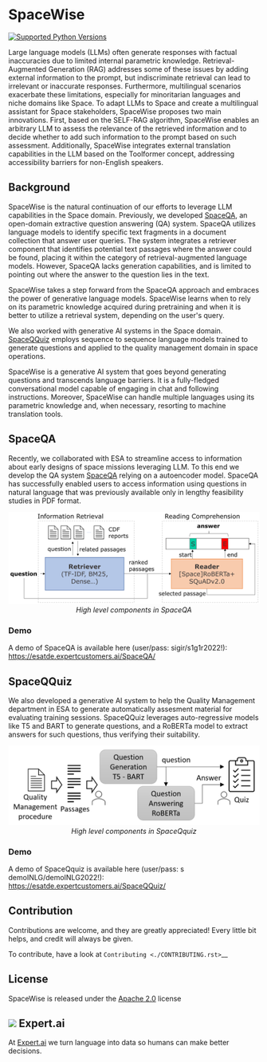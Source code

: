 # SpaceWise
[![Supported Python Versions](https://badgen.net/pypi/python/black)](https://www.python.org/)

Large language models (LLMs) often generate responses with factual inaccuracies due to limited internal parametric knowledge. Retrieval-Augmented Generation (RAG) addresses some of these issues by adding external information to the prompt, but indiscriminate retrieval can lead to irrelevant or inaccurate responses. Furthermore, multilingual scenarios exacerbate these limitations, especially for minoritarian languages and niche domains like Space. To adapt LLMs to Space and create a multilingual assistant for Space stakeholders, SpaceWise proposes two main innovations. First, based on the SELF-RAG algorithm, SpaceWise enables an arbitrary LLM to assess the relevance of the retrieved information and to decide whether to add such information to the prompt based on such assessment. Additionally, SpaceWise integrates external translation capabilities in the LLM based on the Toolformer concept, addressing accessibility barriers for non-English speakers. 

## Background
SpaceWise is the natural continuation of our efforts to leverage LLM capabilities in the Space domain. Previously, we developed [SpaceQA](https://arxiv.org/abs/2210.03422), an open-domain extractive question answering (QA) system. SpaceQA utilizes language models to identify specific text fragments in a document collection that answer user queries. The system integrates a retriever component that identifies potential text passages where the answer could be found, placing it within the category of retrieval-augmented language models. However, SpaceQA lacks generation capabilities, and is limited to pointing out where the answer to the question lies in the text.

SpaceWise takes a step forward from the SpaceQA approach and embraces the power of generative language models. SpaceWise learns when to rely on its parametric knowledge acquired during pretraining and when it is better to utilize a retrieval system, depending on the user's query. 

We also worked with generative AI systems in the Space domain. [SpaceQQuiz](https://aclanthology.org/2022.inlg-demos.2/) employs sequence to sequence language models trained to generate questions and applied to the quality management domain in space operations. 

SpaceWise is a generative AI system that goes beyond generating questions and transcends language barriers. It is a fully-fledged conversational model capable of engaging in chat and following instructions. Moreover, SpaceWise can handle multiple languages using its parametric knowledge and, when necessary, resorting to machine translation tools.


## SpaceQA 
Recently, we collaborated with ESA to streamline access to information about early designs of space missions leveraging LLM. To this end we develop the QA system [SpaceQA](https://arxiv.org/abs/2210.03422) relying on a autoencoder model. SpaceQA has successfully enabled users to access information using questions in natural language that was previously available only in lengthy feasibility studies in PDF format. 

<p align="center">
<img src="https://github.com/expertailab/spacewise/blob/main/resources/images/spaceQA_diagram.png" alt="spaceQA high-level architecture" width="600"/>
  <br><em>High level components in SpaceQA</em>
</p>

### Demo

A demo of SpaceQA is available here (user/pass: sigir/s1g1r2022!): https://esatde.expertcustomers.ai/SpaceQA/

## SpaceQQuiz
We also developed a generative AI system to help the Quality Management department in ESA to generate automatically assesment material for evaluating training sessions. SpaceQQuiz leverages auto-regressive models like T5 and BART to generate questions, and a RoBERTa model to extract answers for such questions, thus verifying their suitability.

<p align="center">
<img src="https://github.com/expertailab/spacewise/blob/main/resources/images/spaceQQuiz.png" alt="spaceQA high-level architecture" width="600"/>
  <br><em>High level components in SpaceQquiz</em>
</p>

### Demo

A demo of SpaceQquiz is available here (user/pass: s demoINLG/demoINLG2022!): https://esatde.expertcustomers.ai/SpaceQQuiz/

## Contribution

Contributions are welcome, and they are greatly appreciated! Every
little bit helps, and credit will always be given.

To contribute, have a look at `Contributing <./CONTRIBUTING.rst>`__

## License
SpaceWise is released under the [Apache 2.0](https://github.com/expertailab/spacewise/blob/main/LICENSE) license

![](https://www.expert.ai/wp-content/uploads/2020/09/favicon-1.png) Expert.ai
-----------------------------

At [Expert.ai](https://expert.ai) we turn language into data so humans can make better
decisions. 


